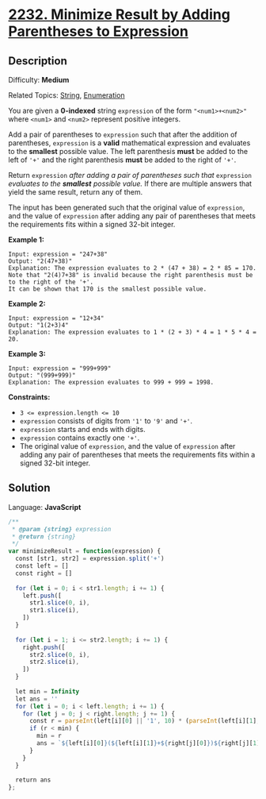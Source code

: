 # [2232\. Minimize Result by Adding Parentheses to Expression](https://leetcode.com/problems/minimize-result-by-adding-parentheses-to-expression/)

## Description

Difficulty: **Medium**  

Related Topics: [String](https://leetcode.com/tag/string/), [Enumeration](https://leetcode.com/tag/enumeration/)


You are given a **0-indexed** string `expression` of the form `"<num1>+<num2>"` where `<num1>` and `<num2>` represent positive integers.

Add a pair of parentheses to `expression` such that after the addition of parentheses, `expression` is a **valid** mathematical expression and evaluates to the **smallest** possible value. The left parenthesis **must** be added to the left of `'+'` and the right parenthesis **must** be added to the right of `'+'`.

Return `expression` _after adding a pair of parentheses such that_ `expression` _evaluates to the **smallest** possible value._ If there are multiple answers that yield the same result, return any of them.

The input has been generated such that the original value of `expression`, and the value of `expression` after adding any pair of parentheses that meets the requirements fits within a signed 32-bit integer.

**Example 1:**

```
Input: expression = "247+38"
Output: "2(47+38)"
Explanation: The expression evaluates to 2 * (47 + 38) = 2 * 85 = 170.
Note that "2(4)7+38" is invalid because the right parenthesis must be to the right of the '+'.
It can be shown that 170 is the smallest possible value.
```

**Example 2:**

```
Input: expression = "12+34"
Output: "1(2+3)4"
Explanation: The expression evaluates to 1 * (2 + 3) * 4 = 1 * 5 * 4 = 20.
```

**Example 3:**

```
Input: expression = "999+999"
Output: "(999+999)"
Explanation: The expression evaluates to 999 + 999 = 1998.
```

**Constraints:**

*   `3 <= expression.length <= 10`
*   `expression` consists of digits from `'1'` to `'9'` and `'+'`.
*   `expression` starts and ends with digits.
*   `expression` contains exactly one `'+'`.
*   The original value of `expression`, and the value of `expression` after adding any pair of parentheses that meets the requirements fits within a signed 32-bit integer.


## Solution

Language: **JavaScript**

```javascript
/**
 * @param {string} expression
 * @return {string}
 */
var minimizeResult = function(expression) {
  const [str1, str2] = expression.split('+')
  const left = []
  const right = []
  
  for (let i = 0; i < str1.length; i += 1) {
    left.push([
      str1.slice(0, i),
      str1.slice(i),
    ])
  }
  
  for (let i = 1; i <= str2.length; i += 1) {
    right.push([
      str2.slice(0, i),
      str2.slice(i),
    ])
  }
  
  let min = Infinity
  let ans = ''
  for (let i = 0; i < left.length; i += 1) {
    for (let j = 0; j < right.length; j += 1) {
      const r = parseInt(left[i][0] || '1', 10) * (parseInt(left[i][1], 10) + parseInt(right[j][0], 10)) * parseInt(right[j][1] || '1', 10)
      if (r < min) {
        min = r
        ans = `${left[i][0]}(${left[i][1]}+${right[j][0]})${right[j][1]}`
      }
    }
  }
  
  return ans
};
```